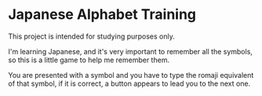 # Japanese Alphabet Training

This project is intended for studying purposes only.

I'm learning Japanese, and it's very important to remember all the symbols, so this is a little game to help me remember them.

You are presented with a symbol and you have to type the romaji equivalent of that symbol, if it is correct, a button appears to lead you to the next one.